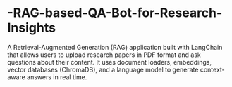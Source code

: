 # -RAG-based-QA-Bot-for-Research-Insights
A Retrieval-Augmented Generation (RAG) application built with LangChain that allows users to upload research papers in PDF format and ask questions about their content. It uses document loaders, embeddings, vector databases (ChromaDB), and a language model to generate context-aware answers in real time.
